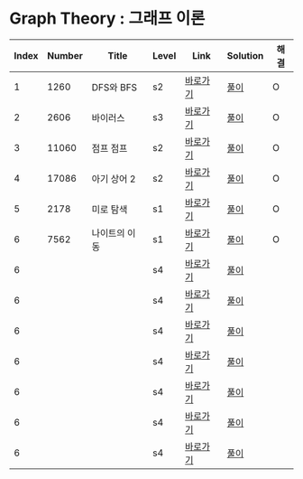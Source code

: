 # Graph Theory : 그래프 이론

| Index | Number | Title            | Level | Link                                              | Solution                                                                            | 해결 |
| ----- | ------ | ---------------- | ----- | ------------------------------------------------- | ----------------------------------------------------------------------------------- | ---- |
| 1     | 1260   | DFS와 BFS             | s2    | [바로가기](https://www.acmicpc.net/problem/1260)  | [풀이](https://github.com/sgn07124/Algorithm/blob/main/Graph%20Theory/1260.md)  | O |
| 2     | 2606   | 바이러스             | s3    | [바로가기](https://www.acmicpc.net/problem/2606)  | [풀이](https://github.com/sgn07124/Algorithm/blob/main/Graph%20Theory/2606.md)  | O |
| 3     | 11060   | 점프 점프             | s2    | [바로가기](https://www.acmicpc.net/problem/11060)  | [풀이](https://github.com/sgn07124/Algorithm/blob/main/Graph%20Theory/11060.md)  | O |
| 4     | 17086   | 아기 상어 2             | s2    | [바로가기](https://www.acmicpc.net/problem/17086)  | [풀이](https://github.com/sgn07124/Algorithm/blob/main/Graph%20Theory/17086.md)  | O |
| 5     | 2178   | 미로 탐색             | s1    | [바로가기](https://www.acmicpc.net/problem/2178)  | [풀이](https://github.com/sgn07124/Algorithm/blob/main/Graph%20Theory/2178.md)  | O  |
| 6     | 7562   | 나이트의 이동             | s1    | [바로가기](https://www.acmicpc.net/problem/7562)  | [풀이](https://github.com/sgn07124/Algorithm/blob/main/Graph%20Theory/2178.md)  | O  |   
| 6     |    |              | s4    | [바로가기]()  | [풀이]()  |   |   
| 6     |    |              | s4    | [바로가기]()  | [풀이]()  |   |   
| 6     |    |              | s4    | [바로가기]()  | [풀이]()  |   |   
| 6     |    |              | s4    | [바로가기]()  | [풀이]()  |   |   
| 6     |    |              | s4    | [바로가기]()  | [풀이]()  |   |   
| 6     |    |              | s4    | [바로가기]()  | [풀이]()  |   |   
| 6     |    |              | s4    | [바로가기]()  | [풀이]()  |   |   


